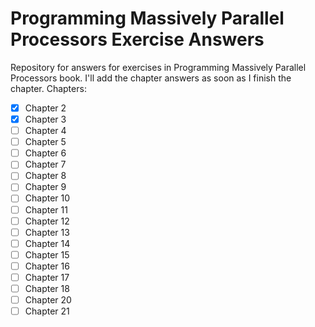 # Programming Massively Parallel Processors Exercise Answers
Repository for answers for exercises in Programming Massively Parallel Processors book.
I'll add the chapter answers as soon as I finish the chapter.
Chapters:
- [x] Chapter 2
- [x] Chapter 3
- [ ] Chapter 4
- [ ] Chapter 5
- [ ] Chapter 6
- [ ] Chapter 7
- [ ] Chapter 8
- [ ] Chapter 9
- [ ] Chapter 10
- [ ] Chapter 11
- [ ] Chapter 12
- [ ] Chapter 13
- [ ] Chapter 14
- [ ] Chapter 15
- [ ] Chapter 16
- [ ] Chapter 17
- [ ] Chapter 18
- [ ] Chapter 20
- [ ] Chapter 21
